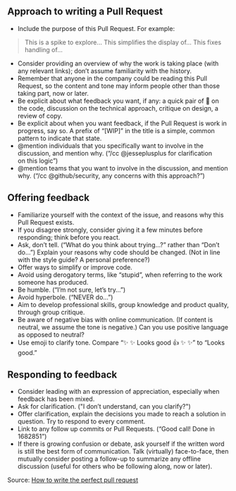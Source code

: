 ## Approach to writing a Pull Request ##

 - Include the purpose of this Pull Request. For example:

> This is a spike to explore… 
> This simplifies the display of… 
> This fixes handling of…

 - Consider providing an overview of why the work is taking place (with
   any relevant links); don’t assume familiarity with the history.
 - Remember that anyone in the company could be reading this Pull
   Request, so the content and tone may inform people other than those
   taking part, now or later.
 - Be explicit about what feedback you want, if any: a quick pair of
   :eyes: on the code, discussion on the technical approach, critique on
   design, a review of copy.
 - Be explicit about when you want feedback, if the Pull Request is work
   in progress, say so. A prefix of “[WIP]” in the title is a simple,
   common pattern to indicate that state.
 - @mention individuals that you specifically want to involve in the   
   discussion, and mention why. (“/cc @jesseplusplus for clarification  
   on this logic”)
 - @mention teams that you want to involve in the discussion, and
   mention why. (“/cc @github/security, any concerns with this
   approach?”)

Offering feedback
-----------------

 - Familiarize yourself with the context of the issue, and reasons why
   this Pull Request exists.
 - If you disagree strongly, consider giving it a few minutes before
   responding; think before you react.
 - Ask, don’t tell. (“What do you think about trying…?” rather than
   “Don’t do…”) Explain your reasons why code should be changed. (Not in
   line with the style guide? A personal preference?)
 - Offer ways to simplify or improve code.
 - Avoid using derogatory terms, like “stupid”, when referring to the
   work someone has produced.
 - Be humble. (“I’m not sure, let’s try…”)
 - Avoid hyperbole. (“NEVER do…”)
 - Aim to develop professional skills, group knowledge and product
   quality, through group critique.
 - Be aware of negative bias with online communication. (If content is
   neutral, we assume the tone is negative.) Can you use positive
   language as opposed to neutral?
 - Use emoji to clarify tone. Compare “:sparkles: :sparkles: Looks good
   :+1: :sparkles: :sparkles:” to “Looks good.”

Responding to feedback
----------------------

 - Consider leading with an expression of appreciation, especially when
   feedback has been mixed.
 - Ask for clarification. ("I don’t understand, can you clarify?")
 - Offer clarification, explain the decisions you made to reach a
   solution in question. Try to respond to every comment.
 - Link to any follow up commits or Pull Requests. (“Good call! Done in
   1682851”)
 - If there is growing confusion or debate, ask yourself if the written
   word is still the best form of communication. Talk (virtually)
   face-to-face, then mutually consider posting a follow-up to summarize
   any offline discussion (useful for others who be following along, now
   or later).
   
Source: [How to write the perfect pull request](https://github.com/blog/1943-how-to-write-the-perfect-pull-request#approach-to-writing-a-pull-request)